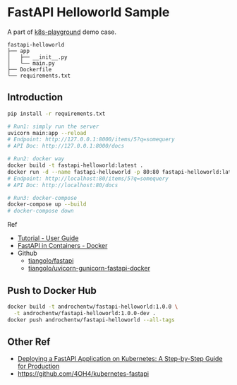 # FastAPI Helloworld Sample

A part of [k8s-playground](https://github.com/androchentw/k8s-playground) demo case.

```text
fastapi-helloworld
├── app
│   ├── __init__.py
│   └── main.py
├── Dockerfile
└── requirements.txt
```

## Introduction

```sh
pip install -r requirements.txt

# Run1: simply run the server
uvicorn main:app --reload
# Endpoint: http://127.0.0.1:8000/items/5?q=somequery
# API Doc: http://127.0.0.1:8000/docs

# Run2: docker way
docker build -t fastapi-helloworld:latest .
docker run -d --name fastapi-helloworld -p 80:80 fastapi-helloworld:latest
# Endpoint: http://localhost:80/items/5?q=somequery
# API Doc: http://localhost:80/docs

# Run3: docker-compose
docker-compose up --build
# docker-compose down
```

Ref

* [Tutorial - User Guide](https://fastapi.tiangolo.com/tutorial/first-steps/)
* [FastAPI in Containers - Docker](https://fastapi.tiangolo.com/id/deployment/docker/)
* Github
  * [tiangolo/fastapi](https://github.com/tiangolo/fastapi)
  * [tiangolo/uvicorn-gunicorn-fastapi-docker](https://github.com/tiangolo/uvicorn-gunicorn-fastapi-docker)

## Push to Docker Hub

```sh
docker build -t androchentw/fastapi-helloworld:1.0.0 \
  -t androchentw/fastapi-helloworld:1.0.0-dev .
docker push androchentw/fastapi-helloworld --all-tags
```

## Other Ref

* [Deploying a FastAPI Application on Kubernetes: A Step-by-Step Guide for Production](https://sumanta9090.medium.com/deploying-a-fastapi-application-on-kubernetes-a-step-by-step-guide-for-production-d74faac4ca36)
* <https://github.com/4OH4/kubernetes-fastapi>

